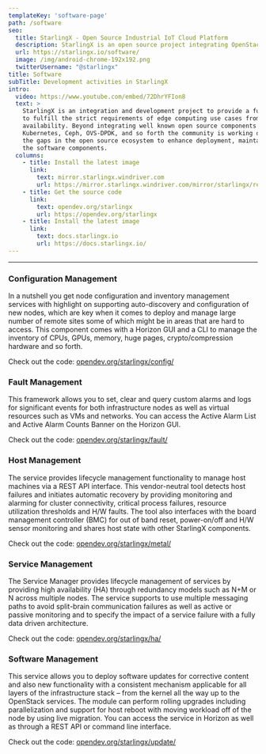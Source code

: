```yaml
---
templateKey: 'software-page'
path: /software
seo:
  title: StarlingX - Open Source Industrial IoT Cloud Platform
  description: StarlingX is an open source project integrating OpenStack, Kubernetes, Ceph, and more to fulfill the requirements of edge computing use cases
  url: https://starlingx.io/software/
  image: /img/android-chrome-192x192.png
  twitterUsername: "@starlingx"
title: Software
subTitle: Development activities in StarlingX
intro:
  video: https://www.youtube.com/embed/72DhrYFIon8
  text: >
    StarlingX is an integration and development project to provide a full software stack suitable 
    to fulfill the strict requirements of edge computing use cases from security to high 
    availability. Beyond integrating well known open source components such as OpenStack modules, 
    Kubernetes, Ceph, OVS-DPDK, and so forth the community is working on new services to fill in 
    the gaps in the open source ecosystem to enhance deployment, maintainability and operation of 
    the software components.
  columns:
    - title: Install the latest image
      link:
        text: mirror.starlingx.windriver.com
        url: https://mirror.starlingx.windriver.com/mirror/starlingx/release/
    - title: Get the source code
      link: 
        text: opendev.org/starlingx
        url: https://opendev.org/starlingx
    - title: Install the latest image
      link:
        text: docs.starlingx.io
        url: https://docs.starlingx.io/
---
```


---

### Configuration Management

In a nutshell you get node configuration and inventory management services with highlight on supporting auto-discovery and configuration of new nodes, which are key when it comes to deploy and manage large number of remote sites some of which might be in areas that are hard to access. This component comes with a Horizon GUI and a CLI to manage the inventory of CPUs, GPUs, memory, huge pages, crypto/compression hardware and so forth.

Check out the code: [opendev.org/starlingx/config/](https://opendev.org/starlingx/config/)

### Fault Management

This framework allows you to set, clear and query custom alarms and logs for significant events for both infrastructure nodes as well as virtual resources such as VMs and networks. You can access the Active Alarm List and Active Alarm Counts Banner on the Horizon GUI.

Check out the code: [opendev.org/starlingx/fault/](https://opendev.org/starlingx/fault/)

### Host Management

The service provides lifecycle management functionality to manage host machines via a REST API interface. This vendor-neutral tool detects host failures and initiates automatic recovery by providing monitoring and alarming for cluster connectivity, critical process failures, resource utilization thresholds and H/W faults. The tool also interfaces with the board management controller (BMC) for out of band reset, power-on/off and H/W sensor monitoring and shares host state with other StarlingX components.

Check out the code: [opendev.org/starlingx/metal/](https://opendev.org/starlingx/metal/)

### Service Management

The Service Manager provides lifecycle management of services by providing high availability (HA) through redundancy models such as N+M or N across multiple nodes. The service supports to use multiple messaging paths to avoid split-brain communication failures as well as active or passive monitoring and to specify the impact of a service failure with a fully data driven architecture.

Check out the code: [opendev.org/starlingx/ha/](https://opendev.org/starlingx/ha/)

### Software Management

This service allows you to deploy software updates for corrective content and also new functionality with a consistent mechanism applicable for all layers of the infrastructure stack – from the kernel all the way up to the OpenStack services. The module can perform rolling upgrades including parallelization and support for host reboot with moving workload off of the node by using live migration. You can access the service in Horizon as well as through a REST API or command line interface.

Check out the code: [opendev.org/starlingx/update/](https://opendev.org/starlingx/update/)
